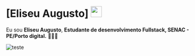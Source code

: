 # [Eliseu Augusto] <img src="https://github.com/TheDudeThatCode/TheDudeThatCode/blob/master/Assets/Mario_Hello_Big.gif" width="30px">

Eu sou <strong>Eliseu Augusto</strong>, <strong>Estudante de desenvolvimento Fullstack, SENAC - PE/Porto digital.</strong> 👨🏻‍💻 

![teste](https://i.gifexr.com/Z7RV.gif)

</div>
